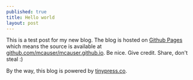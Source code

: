 ```yaml
---
published: true
title: Hello world
layout: post
---
```

This is a test post for my new blog. The blog is hosted on [Github Pages](http://pages.github.com/) which means the source is available at [github.com/mcauser/mcauser.github.io](http://github.com/mcauser/mcauser.github.io). Be nice. Give credit. Share, don't steal :)

By the way, this blog is powered by [tinypress.co](https://tinypress.co).